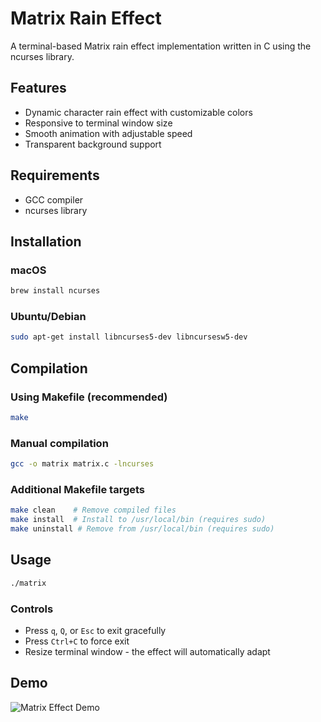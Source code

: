 # Matrix Rain Effect

A terminal-based Matrix rain effect implementation written in C using the ncurses library.

## Features

- Dynamic character rain effect with customizable colors
- Responsive to terminal window size
- Smooth animation with adjustable speed
- Transparent background support

## Requirements

- GCC compiler
- ncurses library

## Installation

### macOS
```bash
brew install ncurses
```

### Ubuntu/Debian
```bash
sudo apt-get install libncurses5-dev libncursesw5-dev
```

## Compilation

### Using Makefile (recommended)

```bash
make
```

### Manual compilation

```bash
gcc -o matrix matrix.c -lncurses
```

### Additional Makefile targets

```bash
make clean    # Remove compiled files
make install  # Install to /usr/local/bin (requires sudo)
make uninstall # Remove from /usr/local/bin (requires sudo)
```

## Usage

```bash
./matrix
```

### Controls

- Press `q`, `Q`, or `Esc` to exit gracefully
- Press `Ctrl+C` to force exit
- Resize terminal window - the effect will automatically adapt

## Demo

![Matrix Effect Demo](assets/matrix.gif)
